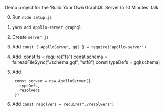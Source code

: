 Demo project for the 'Build Your Own GraphQL Server In 10 Minutes' talk

0. Run `node setup.js`
1. `yarn add apollo-server graphql`
2. Create `server.js`
3. Add `const { ApolloServer, gql } = require("apollo-server")`
4. Add:
        const fs = require("fs")
        const schema = fs.readFileSync("./schema.gql", "utf8")
        const typeDefs = gql(schema)

5. Add:

        const server = new ApolloServer({
          typeDefs,
          resolvers
        })

6. Add `const resolvers = require("./resolvers")`

